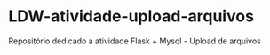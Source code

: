 # LDW-atividade-upload-arquivos
Repositório dedicado a atividade Flask + Mysql - Upload de arquivos
